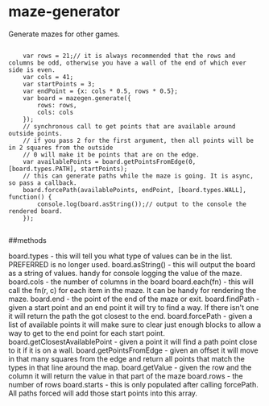 # maze-generator
Generate mazes for other games.

```

    var rows = 21;// it is always recommended that the rows and columns be odd, otherwise you have a wall of the end of which ever side is even.
    var cols = 41;
    var startPoints = 3;
    var endPoint = {x: cols * 0.5, rows * 0.5};
    var board = mazegen.generate({
        rows: rows,
        cols: cols
    });
    // synchronous call to get points that are available around outside points.
    // if you pass 2 for the first argument, then all points will be in 2 squares from the outside
    // 0 will make it be points that are on the edge.
    var availablePoints = board.getPointsFromEdge(0, [board.types.PATH], startPoints);
    // this can generate paths while the maze is going. It is async, so pass a callback.
    board.forcePath(availablePoints, endPoint, [board.types.WALL], function() {
        console.log(board.asString());// output to the console the rendered board.
    });


```

##methods

board.types - this will tell you what type of values can be in the list. PREFERRED is no longer used.
board.asString() - this will output the board as a string of values. handy for console logging the value of the maze.
board.cols - the number of columns in the board
board.each(fn) - this will call the fn(r, c) for each item in the maze. It can be handy for rendering the maze.
board.end - the point of the end of the maze or exit.
board.findPath - given a start point and an end point it will try to find a way. If there isn't one it will return the path the got closest to the end.
board.forcePath - given a list of available points it will make sure to clear just enough blocks to allow a way to get to the end point for each start point.
board.getClosestAvailablePoint - given a point it will find a path point close to it if it is on a wall.
board.getPointsFromEdge - given an offset it will move in that many squares from the edge and return all points that match the types in that line around the map.
board.getValue - given the row and the column it will return the value in that part of the maze
board.rows - the number of rows
board.starts - this is only populated after calling forcePath. All paths forced will add those start points into this array.

